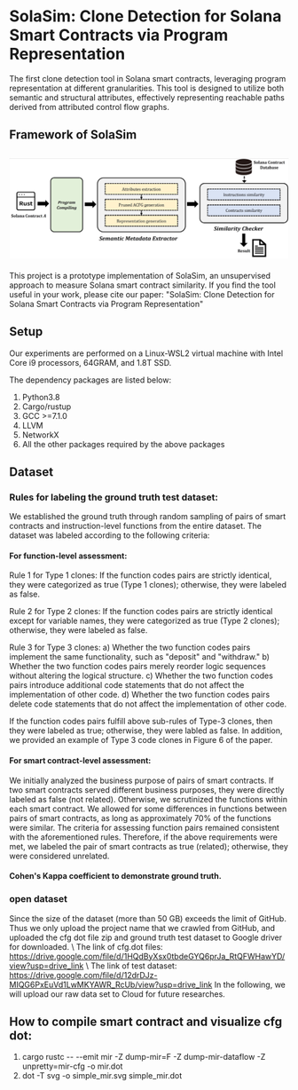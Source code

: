 # SolaSim: Clone Detection for Solana Smart Contracts via Program Representation

The first clone detection tool in Solana smart contracts, leveraging program representation at different granularities. This tool is designed to utilize both semantic and structural attributes, effectively representing reachable paths derived from attributed control flow graphs. 

## Framework of SolaSim
## ![image](https://github.com/Academic23/SolaSim_CloneDetection/blob/main/framework.png)

This project is a prototype implementation of SolaSim, an unsupervised approach to measure Solana smart contract similarity. If you find the tool useful in your work, please cite our paper:
"SolaSim: Clone Detection for Solana Smart Contracts via Program Representation"

## Setup
Our experiments are performed on a Linux-WSL2 virtual machine with Intel Core i9 processors, 64GRAM, and 1.8T SSD.

The dependency packages are listed below:
  1. Python3.8
  2. Cargo/rustup
  3. GCC >=7.1.0
  4. LLVM
  5. NetworkX
  6. All the other packages required by the above packages

## Dataset
### Rules for labeling the ground truth test dataset:
We established the ground truth through random sampling of pairs of smart contracts and instruction-level functions from the entire dataset. The dataset was labeled according to the following criteria:

#### For function-level assessment:
Rule 1 for Type 1 clones: If the function codes pairs are strictly identical, they were categorized as true (Type 1 clones); otherwise, they were labeled as false.

Rule 2 for Type 2 clones: If the function codes pairs are strictly identical except for variable names, they were categorized as true (Type 2 clones); otherwise, they were labeled as false.

Rule 3 for Type 3 clones:
a) Whether the two function codes pairs implement the same functionality, such as "deposit" and "withdraw."
b) Whether the two function codes pairs merely reorder logic sequences without altering the logical structure.
c) Whether the two function codes pairs introduce additional code statements that do not affect the implementation of other code.
d) Whether the two function codes pairs delete code statements that do not affect the implementation of other code.

If the function codes pairs fulfill above sub-rules of Type-3 clones, then they were labeled as true; otherwise, they were labled as false. In addition, we provided an example of Type 3 code clones in Figure 6 of the paper.

#### For smart contract-level assessment:
We initially analyzed the business purpose of pairs of smart contracts. If two smart contracts served different business purposes, they were directly labeled as false (not related). Otherwise, we scrutinized the functions within each smart contract. We allowed for some differences in functions between pairs of smart contracts, as long as approximately 70% of the functions were similar. The criteria for assessing function pairs remained consistent with the aforementioned rules. Therefore, if the above requirements were met, we labeled the pair of smart contracts as true (related); otherwise, they were considered unrelated.

#### Cohen's Kappa coefficient to demonstrate ground truth.


### open dataset
Since the size of the dataset (more than 50 GB) exceeds the limit of GitHub. Thus we only upload the project name that we crawled from GitHub, and uploaded the cfg dot file zip and ground truth test dataset to Google driver for downloaded. \\
The link of cfg.dot files: https://drive.google.com/file/d/1HQdByXsx0tbdeGYQ6prJa_RtQFWHawYD/view?usp=drive_link \\
The link of test dataset:  https://drive.google.com/file/d/12drDJz-MIQG6PxEuVd1LwMKYAWR_RcUb/view?usp=drive_link
In the following, we will upload our raw data set to Cloud for future researches.

## How to compile smart contract and visualize cfg dot:
  1. cargo rustc -- --emit mir -Z dump-mir=F -Z dump-mir-dataflow -Z unpretty=mir-cfg -o mir.dot
  2. dot -T svg -o simple_mir.svg simple_mir.dot
